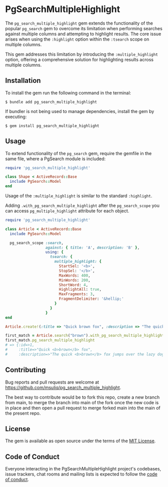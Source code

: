 # PgSearchMultipleHighlight

The `pg_search_multiple_highlight` gem extends the functionality of the popular `pg_search`
gem to overcome its limitation when performing searches against multiple columns and
attempting to highlight results. The core issue arises when using the `:highlight` option
within the `:tsearch` scope on multiple columns.

This gem addresses this limitation by introducing the `:multiple_highlight` option,
offering a comprehensive solution for highlighting results across multiple columns.

## Installation
To install the gem run the following command in the terminal:

    $ bundle add pg_search_multiple_highlight

If bundler is not being used to manage dependencies, install the gem by executing:

    $ gem install pg_search_multiple_highlight

## Usage

To extend functionality of the `pg_search` gem, require the gemfile in the same file, where
a PgSearch module is included:
```ruby
require 'pg_search_multiple_highlight'

class Shape < ActiveRecord::Base
  include PgSearch::Model
end
```

Usage of the `:multiple_highlight` is similar to the standard `:highlight`.

Adding `.with_pg_search_multiple_highlight` after the `pg_search_scope` you can access
`pg_multiple_highlight` attribute for each object.


```ruby
require 'pg_search_multiple_highlight'

class Article < ActiveRecord::Base
  include PgSearch::Model

  pg_search_scope :search,
                  against: { title: 'A', description: 'B' },
                  using: {
                    tsearch: {
                      multiple_highlight: {
                        StartSel: '<b>',
                        StopSel: '</b>',
                        MaxWords: 400,
                        MinWords: 200,
                        ShortWord: 4,
                        HighlightAll: true,
                        MaxFragments: 3,
                        FragmentDelimiter: '&hellip;'
                      }
                    }
                  }
end

Article.create!(:title => "Quick brown fox", :description => "The quick brown fox jumps over the lazy dog.")

first_match = Article.search("brown").with_pg_search_multiple_highlight.first
first_match.pg_search_multiple_highlight
# => {:id=>1,
#     :title=>"Quick <b>brown</b> fox",
#     :description=>"The quick <b>brown</b> fox jumps over the lazy dog."}
```

## Contributing

Bug reports and pull requests are welcome at https://github.com/msuliq/pg_search_multiple_highlight.

The best way to contribute would be to fork this repo, create a new branch from main, to merge the branch into main of the fork once the new code is in place and then open a pull request to merge forked main into the main of the present repo.

## License

The gem is available as open source under the terms of the [MIT License](https://opensource.org/licenses/MIT).

## Code of Conduct

Everyone interacting in the PgSearchMultipleHighlight project's codebases, issue trackers, chat rooms and mailing lists is expected to follow the [code of conduct](https://github.com/msuliq/pg_search_multiple_highlight/blob/main/CODE_OF_CONDUCT.md).
